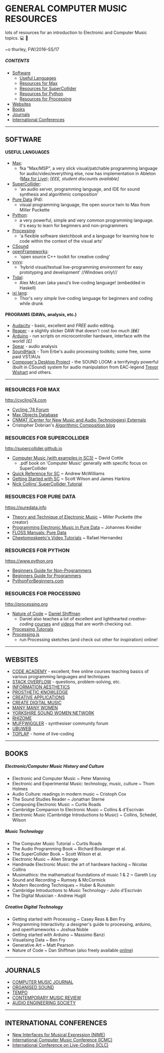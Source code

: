 # GENERAL COMPUTER MUSIC RESOURCES

lots of resources for an introduction to Electronic and Computer Music topics. :computer: :hear_no_evil:

~o thurley, FW/2016–SS/17

##### CONTENTS
- [Software](#software)
    - [Useful Languages](#useful-languages)
    - [Resources for Max](#resources-for-max)
    - [Resources for SuperCollider](#resources-for-supercollider)
    - [Resources for Python](#resources-for-python)
    - [Resources for Processing](#resources-for-processing)
- [Websites](#websites)
- [Books](#books)
- [Journals](#journals)
- [International Conferences](#international-conferences)

____________________________________
## SOFTWARE

#### USEFUL LANGUAGES
- [Max](http://cycling74.com):
    - fka “Max/MSP”, a very slick visual/patchable programming language for audio/video/everything else, now has implementation in Ableton ([Max for Live](https://www.ableton.com/en/live/max-for-live/)); _[£££, student discounts available]_
- [SuperCollider](http://supercollider.github.io):
    - 'an audio server, programming language, and IDE for sound synthesis and algorithmic composition'
- [Pure Data](https://puredata.info) (Pd):
    - visual programming language, the open source twin to Max from Miller Puckette
- [Python](https://www.python.org):
    - a very powerful, simple and very common programming language. it's easy to learn for beginners and non-programmers
- [Processing](https://processing.org):
    - 'a flexible software sketchbook and a language for learning how to code within the context of the visual arts'
- [CSound](http://csound.github.io)
- [openFrameworks](http://www.openframeworks.cc):
    - 'open source C++ toolkit for creative coding'
- [vvvv](https://vvvv.org):
    - 'hybrid visual/textual live-programming environment for easy prototyping and development' //Windows only!//
- [Tidal](http://tidalcycles.org):
    - Alex McLean (aka yaxu)’s live-coding language! (embedded in Haskell)
- [ixi lang](http://www.ixi-audio.net/ixilang/):
    - Thor's _very simple_ live-coding language for beginners and coding while drunk

#### PROGRAMS (DAWs, analysis, etc.)
- [Audacity](http://www.audacityteam.org) - basic, excellent and _FREE_ audio editing.
- [Reaper](http://www.reaper.fm) - a slightly slicker DAW that doesn't cost _too much [~~££~~]_
- [Arduino](https://www.arduino.cc) - run scripts on microcontroller hardware, interface with the world! _[£]_
- [Spear](http://www.klingbeil.com/spear/) - audio analysis
- [SoundHack](http://www.soundhack.com) - Tom Erbe's audio processing toolkits; some free, some paid VST/AUs
- [Composer's Desktop Project](http://www.composersdesktop.com) - the SOUND LOOM: a terrifyingly powerful (built in CSound) system for audio manipulation from EAC-legend [Trevor Wishart](http://www.trevorwishart.co.uk) and others.

***

### RESOURCES FOR MAX
http://cycling74.com

- [Cycling '74 Forum](https://cycling74.com/forums/)
- [Max Objects Database](http://maxobjects.com)
- [CNMAT (Center for New Music and Audio Technologies) Externals](http://cnmat.berkeley.edu/downloads)
- Cristopher Dobrian's [Algorithmic Composition blog](http://algocomp.blogspot.com)


### RESOURCES FOR SUPERCOLLIDER
http://supercollider.github.io

- [Computer Music (with examples in SC3)](http://www.mat.ucsb.edu/275/CottleSC3.pdf) ~ David Cottle
    - .pdf book on ‘Computer Music’ generally with specific focus on SuperCollider
- [Quick Reference for SC](https://jahya.net/blog/quickref-for-supercollider/
) ~ Andrew McWilliams
- [Getting Started with SC](http://supercollider.svn.sourceforge.net/viewvc/supercollider/trunk/common/build/Help/Tutorials/Getting-Started/Getting%20Started%20With%20SC.html
) ~ Scott Wilson and James Harkins
- [Nick Collins’ SuperCollider Tutorial](http://composerprogrammer.com/teaching/supercollider/sctutorial/tutorial.html
)

###     RESOURCES FOR PURE DATA
https://puredata.info
- [Theory and Technique of Electronic Music](http://msp.ucsd.edu/techniques.htm) ~ Miller Puckette (the creator)
- [Programming Electronic Music in Pure Data](http://www.pd-tutorial.com/english/) ~ Johannes Kreidler
- [FLOSS Manuals: Pure Data](http://en.flossmanuals.net/PureData/)
- [Cheetomoskeeto's Video Tutorials](https://www.youtube.com/playlist?list=PL12DC9A161D8DC5DC) ~ Rafael Hernandez

### RESOURCES FOR PYTHON
https://www.python.org
- [Beginners Guide for Non-Programmers](
https://wiki.python.org/moin/BeginnersGuide/NonProgrammers)
- [Beginners Guide for Programmers](https://wiki.python.org/moin/BeginnersGuide/Programmers)
- [PythonForBeginners.com](http://www.pythonforbeginners.com)

### RESOURCES FOR PROCESSING
http://processing.org

- [Nature of Code](http://natureofcode.com/book/) ~ [Daniel Shiffman](http://shiffman.net/learning/)
    - Daniel also teaches a lot of excellent and lighthearted _creative-coding_ [courses](http://shiffman.net/learning/) and [videos](https://www.youtube.com/channel/UCvjgXvBlbQiydffZU7m1_aw?sub_confirmation=1) that are worth checking out.
- [Processing Tutorials](https://processing.org/tutorials/)
- [Processing.js](http://processingjs.org)
    - run Processing sketches (and check out other for inspiration) online!

***

## WEBSITES
- [CODE ACADEMY](https://www.codecademy.com) - excellent, free online courses teaching basics of various programming languages and techniques
- [STACK OVERFLOW](http://stackoverflow.com) - questions, problem-solving, etc.
- [INFORMATION AESTHETICS](http://infosthetics.com)
- [PROSTHETIC KNOWLEDGE](http://prostheticknowledge.tumblr.com)
- [CREATIVE APPLICATIONS](http://www.creativeapplications.net)
- [CREATE DIGITAL MUSIC](http://cdm.link)
- [MANY MANY WOMEN](https://manymanywomen.com)
- [YORKSHIRE SOUND WOMEN NETWORK](https://yorkshiresoundwomen.wordpress.com)
- [RHIZOME](http://rhizome.org)
- [MUFFWIGGLER](https://www.muffwiggler.com/forum/index.php) - synthesiser community forum
- [UBUWEB](http://www.ubuweb.com)
- [TOPLAP](http://toplap.org) - home of live-coding

***

## BOOKS
##### Electronic/Computer Music History and Culture
- Electronic and Computer Music ~ Peter Manning
- Electronic and Experimental Music: technology, music, culture ~ Thom Holmes
- Audio Culture: readings in modern music ~ Cristoph Cox
- The Sound Studies Reader ~ Jonathan Sterne
- Composing Electronic Music ~ Curtis Roads
- Cambridge Companion to Electronic Music ~ Collins & d'Escriván
- Electronic Music (Cambridge Introductions to Music) ~ Collins, Schedel, Wilson

##### Music Technology
- The Computer Music Tutorial ~ Curtis Roads
- The Audio Programming Book ~ Richard Boulanger et al.
- The SuperCollider Book ~ Scott Wilson et al.
- Electronic Music ~ Allen Strange
- Handmade Electronic Music: the art of hardware hacking ~ Nicolas Collins
- Musimathics: the mathematical foundations of music 1 & 2 ~ Gareth Loy
- Sound and Recording ~ Rumsey & McCormick
- Modern Recording Techniques ~ Huber & Runstein
- Cambridge Introductions to Music Technology - Julio d'Escriván
- The Digital Musician - Andrew Hugill

##### Creative Digital Technology
- Getting started with Processing ~ Casey Reas & Ben Fry
- Programming Interactivity: a designer's guide to processing, arduino, and openframeworks ~ Joshua Noble
- Getting started with Arduino ~ Massimo Banzi
- Visualising Data ~ Ben Fry
- Generative Art ~ Matt Pearson
- Nature of Code ~ Dan Shiffman (also freely available [online](http://natureofcode.com))

***

## JOURNALS
- [COMPUTER MUSIC JOURNAL](http://www.mitpressjournals.org/cmj)
- [ORGANISED SOUND](https://www.cambridge.org/core/journals/organised-sound)
- [TEMPO](https://www.cambridge.org/core/journals/tempo)
- [CONTEMPORARY MUSIC REVIEW](http://www.tandfonline.com/toc/gcmr20/current)
- [AUDIO ENGINEERING SOCIETY](http://www.aes.org)

***

## INTERNATIONAL CONFERENCES
- [New Interfaces for Musical Expression (NIME)](http://www.nime.org/archives/)
- [International Computer Music Conference (ICMC)](http://www.computermusic.org/page/23/)
- [International Conference on Live-Coding (ICLC)](http://iclc.livecodenetwork.org)
